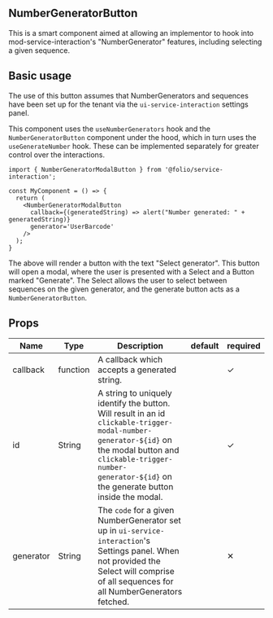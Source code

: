 ## NumberGeneratorButton

This is a smart component aimed at allowing an implementor to hook into mod-service-interaction's "NumberGenerator" features, including selecting a given sequence.

## Basic usage
The use of this button assumes that NumberGenerators and sequences have been set up for the tenant via the `ui-service-interaction` settings panel.

This component uses the `useNumberGenerators` hook and the `NumberGeneratorButton` component under the hood, which in turn uses the `useGenerateNumber` hook. These can be implemented separately for greater control over the interactions.
```
import { NumberGeneratorModalButton } from '@folio/service-interaction';

const MyComponent = () => {
  return (
    <NumberGeneratorModalButton
      callback={(generatedString) => alert("Number generated: " + generatedString)}
      generator='UserBarcode'
    />
  );
}

```

The above will render a button with the text "Select generator". This button will open a modal, where the user is presented with a Select and a Button marked "Generate". The Select allows the user to select between sequences on the given generator, and the generate button acts as a `NumberGeneratorButton`.

## Props
Name | Type | Description | default | required
--- | --- | --- | --- | ---
callback | function | A callback which accepts a generated string. | | ✓ |
id | String | A string to uniquely identify the button. Will result in an id `clickable-trigger-modal-number-generator-${id}` on the modal button and `clickable-trigger-number-generator-${id}` on the generate button inside the modal. | | ✓ |
generator | String | The `code` for a given NumberGenerator set up in `ui-service-interaction`'s Settings panel. When not provided the Select will comprise of all sequences for all NumberGenerators fetched. | | ✕ |
